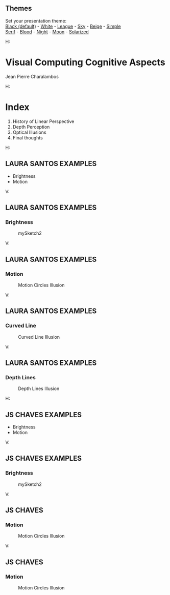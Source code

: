 <section id="themes">
    <h2>Themes</h2>
        <p>
            Set your presentation theme: <br>
            <!-- Hacks to swap themes after the page has loaded. Not flexible and only intended for the reveal.js demo deck. -->
                        <a href="#" onclick="document.getElementById('theme').setAttribute('href','css/theme/black.css'); return false;">Black (default)</a> -
            <a href="#" onclick="document.getElementById('theme').setAttribute('href','css/theme/white.css'); return false;">White</a> -
            <a href="#" onclick="document.getElementById('theme').setAttribute('href','css/theme/league.css'); return false;">League</a> -
            <a href="#" onclick="document.getElementById('theme').setAttribute('href','css/theme/sky.css'); return false;">Sky</a> -
            <a href="#" onclick="document.getElementById('theme').setAttribute('href','css/theme/beige.css'); return false;">Beige</a> -
            <a href="#" onclick="document.getElementById('theme').setAttribute('href','css/theme/simple.css'); return false;">Simple</a> <br>
            <a href="#" onclick="document.getElementById('theme').setAttribute('href','css/theme/serif.css'); return false;">Serif</a> -
            <a href="#" onclick="document.getElementById('theme').setAttribute('href','css/theme/blood.css'); return false;">Blood</a> -
            <a href="#" onclick="document.getElementById('theme').setAttribute('href','css/theme/night.css'); return false;">Night</a> -
            <a href="#" onclick="document.getElementById('theme').setAttribute('href','css/theme/moon.css'); return false;">Moon</a> -
            <a href="#" onclick="document.getElementById('theme').setAttribute('href','css/theme/solarized.css'); return false;">Solarized</a>
        </p>
</section>

H:

# Visual Computing Cognitive Aspects

Jean Pierre Charalambos

H:

# Index

 1. History of Linear Perspective <!-- .element: class="fragment" data-fragment-index="1"-->
 2. Depth Perception <!-- .element: class="fragment" data-fragment-index="2"-->
 3. Optical Illusions <!-- .element: class="fragment" data-fragment-index="3"-->
 4. Final thoughts <!-- .element: class="fragment" data-fragment-index="4"-->


H:

## LAURA SANTOS EXAMPLES
* Brightness
* Motion

V:
## LAURA SANTOS EXAMPLES
### Brightness
<figure>
    <div id='mysketch_id'></div>
    <figcaption>mySketch2</figcaption>
</figure>

V:
## LAURA SANTOS EXAMPLES
### Motion
<figure>
    <div id='motionCircles_id'></div>
    Motion Circles Illusion
</figure>

V:
## LAURA SANTOS EXAMPLES
### Curved Line
<figure>
    <div id='curvedLine_id'></div>
    Curved Line Illusion
</figure>

V:
## LAURA SANTOS EXAMPLES
### Depth Lines
<figure>
    <div id='depthLines_id'></div>
    Depth Lines Illusion
</figure>

H:

## JS CHAVES EXAMPLES
* Brightness
* Motion

V:
## JS CHAVES EXAMPLES
### Brightness
<figure>
    <div id='moving_rectangles_id'></div>
    <figcaption>mySketch2</figcaption>
</figure>

V:
## JS CHAVES
### Motion
<figure>
    <div id='rotating_cross_id'></div>
    Motion Circles Illusion
</figure>


V:
## JS CHAVES
### Motion
<figure>
    <div id='rotating_crosses_id'></div>
    Motion Circles Illusion
</figure>

